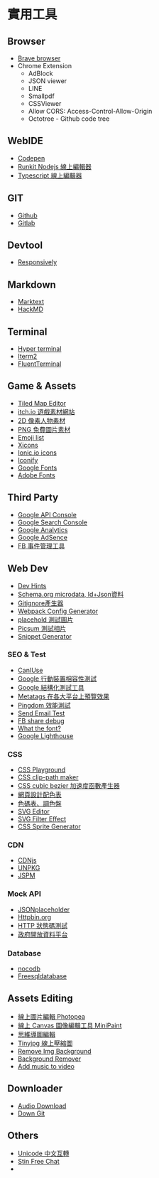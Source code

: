 # 實用工具

## Browser
- [Brave browser](https://brave.com/zh/)
- Chrome Extension
  - AdBlock
  - JSON viewer
  - LINE
  - Smallpdf
  - CSSViewer
  - Allow CORS: Access-Control-Allow-Origin
  - Octotree - Github code tree

## WebIDE
- [Codepen](https://codepen.io/)
- [Runkit Nodejs 線上編輯器](https://runkit.com/home)
- [Typescript 線上編輯器](https://www.typescriptlang.org/pt/play)

## GIT
- [Github](https://github.com/)
- [Gitlab](https://gitlab.com/gitlab-org)

## Devtool
- [Responsively](https://responsively.app/)

## Markdown
- [Marktext](https://marktext.app/)
- [HackMD](https://hackmd.io/)

## Terminal
- [Hyper terminal](https://hyper.is/)
- [Iterm2](https://iterm2.com/downloads.html)
- [FluentTerminal](https://github.com/felixse/FluentTerminal)

## Game & Assets
- [Tiled Map Editor](https://www.mapeditor.org/)
- [itch.io 遊戲素材網站](https://itch.io/)
- [2D 像素人物素材](https://www.aigei.com/s?type=2d&dim=2d-dynamic_1-persona-pixel&detailTab=file)
- [PNG 免費圖片素材](https://pngimg.com/)
- [Emoji list](https://www.emojicopy.com)
- [Xicons](https://www.xicons.org/)
- [Ionic.io icons](https://ionic.io/ionicons)
- [Iconify](https://icon-sets.iconify.design/)
- [Google Fonts](https://fonts.google.com/)
- [Adobe Fonts](https://fonts.adobe.com/)

## Third Party
- [Google API Console](https://console.cloud.google.com/)
- [Google Search Console](https://search.google.com/search-console/about)
- [Google Analytics](https://analytics.google.com/analytics/web)
- [Google AdSence](https://www.google.com/adsense/start/)
- [FB 事件管理工具](https://www.facebook.com/events_manager2)


## Web Dev
- [Dev Hints](https://devhints.io/)
- [Schema.org microdata, ld+Json資料](https://schema.org/docs/full.html)
- [Gitignore產生器](https://www.toptal.com/developers/gitignore)
- [Webpack Config Generator](https://createapp.dev/)
- [placehold 測試圖片](https://placeholder.com/)
- [Picsum 測試相片](https://picsum.photos/)
- [Snippet Generator](https://snippet-generator.app/)

### SEO & Test
- [CanIUse](https://caniuse.com/)
- [Google 行動裝置相容性測試](https://search.google.com/test/mobile-friendly)
- [Google 結構化測試工具](https://search.google.com/structured-data/testing-tool?hl=zh-tw)
- [Metatags 在各大平台上預覽效果](https://metatags.io/)
- [Pingdom 效能測試](https://tools.pingdom.com/)
- [Send Email Test](https://putsmail.com/tests/new)
- [FB share debug](https://developers.facebook.com/tools/debug/)
- [What the font?](https://www.myfonts.com/WhatTheFont/)
- [Google Lighthouse](https://shawnlin0201.github.io/Optimization/Optimization-001-lighthouse/)


### CSS
- [CSS Playground](https://css-playground.com/)
- [CSS clip-path maker](https://bennettfeely.com/clippy/)
- [CSS cubic bezier 加速度函數產生器](https://matthewlein.com/tools/ceaser)
- [網頁設計配色表](https://www.ifreesite.com/color/html-color-code.htm)
- [色碼表、調色盤](https://www.toolskk.com/color)
- [SVG Editor](http://vectorpaint.yaks.co.nz/)
- [SVG Filter Effect](https://apike.ca/prog_svg_filter_feTurbulence.html)
- [CSS Sprite Generator](https://www.toptal.com/developers/css/sprite-generator/)

### CDN
- [CDNjs](https://cdnjs.com/)
- [UNPKG](https://unpkg.com/)
- [JSPM](https://jspm.org/)


### Mock API
- [JSONplaceholder](https://jsonplaceholder.typicode.com/)
- [Httpbin.org](https://httpbin.org/)
- [HTTP 狀態碼測試](http://httpstat.us/)
- [政府開放資料平台](https://opendata.epa.gov.tw/Home/Index)

### Database
- [nocodb](https://www.nocodb.com/)
- [Freesqldatabase](https://www.freesqldatabase.com/)


## Assets Editing
- [線上圖片編輯 Photopea](https://www.photopea.com/)
- [線上 Canvas 圖像編輯工具 MiniPaint](https://viliusle.github.io/miniPaint)
- [思維導圖編輯](https://asciiflow.com/)
- [Tinyjpg 線上壓縮圖](https://tinyjpg.com/)
- [Remove Img Background](https://www.remove.bg/zh/)
- [Background Remover](https://baseline.is/tools/background-remover/)
- [Add music to video](https://www.fileconverto.com/add-music-to-video/)


## Downloader
- [Audio Download](https://www.videofk.com/)
- [Down Git](https://downgit.github.io/)


## Others
- [Unicode 中文互轉](https://www.bejson.com/convert/unicode_chinese/)
- [Stin Free Chat](https://stin.to/en)
- 